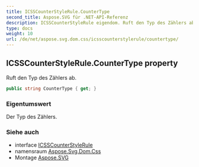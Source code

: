 ```yaml
---
title: ICSSCounterStyleRule.CounterType
second_title: Aspose.SVG für .NET-API-Referenz
description: ICSSCounterStyleRule eigendom. Ruft den Typ des Zählers ab.
type: docs
weight: 10
url: /de/net/aspose.svg.dom.css/icsscounterstylerule/countertype/
---
```

## ICSSCounterStyleRule.CounterType property

Ruft den Typ des Zählers ab.

```csharp
public string CounterType { get; }
```

### Eigentumswert

Der Typ des Zählers.

### Siehe auch

* interface [ICSSCounterStyleRule](../)
* namensraum [Aspose.Svg.Dom.Css](../../icsscounterstylerule/)
* Montage [Aspose.SVG](../../../)


